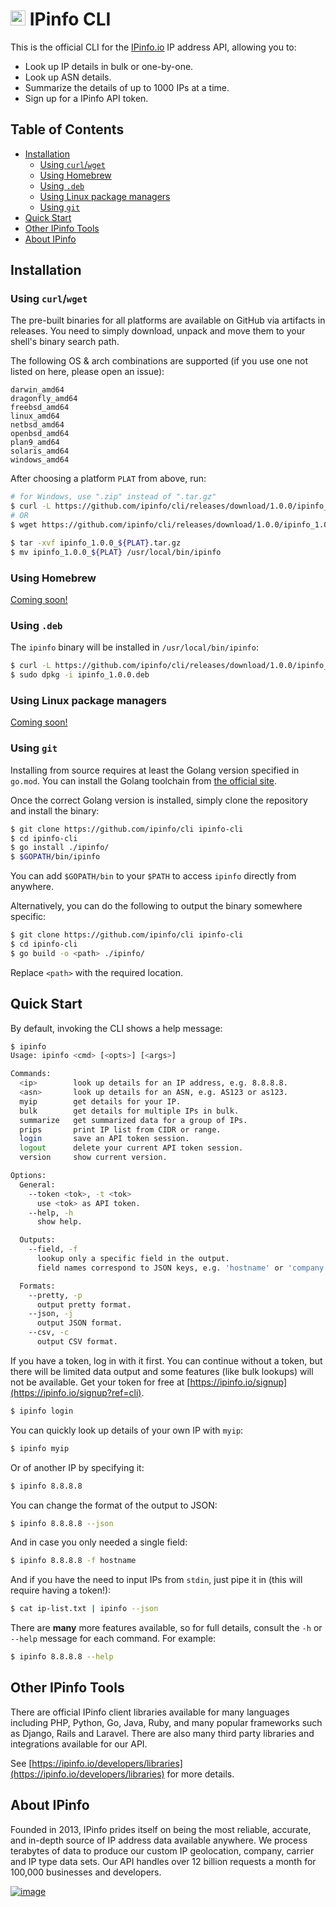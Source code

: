 # [<img src="https://ipinfo.io/static/ipinfo-small.svg" alt="IPinfo" width="24"/>](https://ipinfo.io/) IPinfo CLI

This is the official CLI for the [IPinfo.io](https://ipinfo.io) IP address API,
allowing you to:

- Look up IP details in bulk or one-by-one.
- Look up ASN details.
- Summarize the details of up to 1000 IPs at a time.
- Sign up for a IPinfo API token.

## Table of Contents

* [Installation](#installation)
    + [Using `curl`/`wget`](#using-curlwget)
    + [Using Homebrew](#using-homebrew)
    + [Using `.deb`](#using-deb)
    + [Using Linux package managers](#using-linux-package-managers)
    + [Using `git`](#using-git)
* [Quick Start](#quick-start)
* [Other IPinfo Tools](#other-ipinfo-tools)
* [About IPinfo](#about-ipinfo)

## Installation

### Using `curl`/`wget`

The pre-built binaries for all platforms are available on GitHub via artifacts
in releases. You need to simply download, unpack and move them to your shell's
binary search path.

The following OS & arch combinations are supported (if you use one not listed
on here, please open an issue):

```
darwin_amd64
dragonfly_amd64
freebsd_amd64
linux_amd64
netbsd_amd64
openbsd_amd64
plan9_amd64
solaris_amd64
windows_amd64
```

After choosing a platform `PLAT` from above, run:

```bash
# for Windows, use ".zip" instead of ".tar.gz"
$ curl -L https://github.com/ipinfo/cli/releases/download/1.0.0/ipinfo_1.0.0_${PLAT}.tar.gz
# OR
$ wget https://github.com/ipinfo/cli/releases/download/1.0.0/ipinfo_1.0.0_${PLAT}.tar.gz

$ tar -xvf ipinfo_1.0.0_${PLAT}.tar.gz
$ mv ipinfo_1.0.0_${PLAT} /usr/local/bin/ipinfo
```

### Using Homebrew

[Coming soon!](https://github.com/ipinfo/cli/issues/3)

### Using `.deb`

The `ipinfo` binary will be installed in `/usr/local/bin/ipinfo`:

```bash
$ curl -L https://github.com/ipinfo/cli/releases/download/1.0.0/ipinfo_1.0.0.deb
$ sudo dpkg -i ipinfo_1.0.0.deb
```

### Using Linux package managers

[Coming soon!](https://github.com/ipinfo/cli/issues/3)

### Using `git`

Installing from source requires at least the Golang version specified in
`go.mod`. You can install the Golang toolchain from
[the official site](https://golang.org/doc/install).

Once the correct Golang version is installed, simply clone the repository and
install the binary:

```bash
$ git clone https://github.com/ipinfo/cli ipinfo-cli
$ cd ipinfo-cli
$ go install ./ipinfo/
$ $GOPATH/bin/ipinfo
```

You can add `$GOPATH/bin` to your `$PATH` to access `ipinfo` directly from
anywhere.

Alternatively, you can do the following to output the binary somewhere
specific:

```bash
$ git clone https://github.com/ipinfo/cli ipinfo-cli
$ cd ipinfo-cli
$ go build -o <path> ./ipinfo/
```

Replace `<path>` with the required location.

## Quick Start

By default, invoking the CLI shows a help message:

```bash
$ ipinfo
Usage: ipinfo <cmd> [<opts>] [<args>]

Commands:
  <ip>        look up details for an IP address, e.g. 8.8.8.8.
  <asn>       look up details for an ASN, e.g. AS123 or as123.
  myip        get details for your IP.
  bulk        get details for multiple IPs in bulk.
  summarize   get summarized data for a group of IPs.
  prips       print IP list from CIDR or range.
  login       save an API token session.
  logout      delete your current API token session.
  version     show current version.

Options:
  General:
    --token <tok>, -t <tok>
      use <tok> as API token.
    --help, -h
      show help.

  Outputs:
    --field, -f
      lookup only a specific field in the output.
      field names correspond to JSON keys, e.g. 'hostname' or 'company.type'.

  Formats:
    --pretty, -p
      output pretty format.
    --json, -j
      output JSON format.
    --csv, -c
      output CSV format.
```

If you have a token, log in with it first. You can continue without a token,
but there will be limited data output and some features (like bulk lookups)
will not be available. Get your token for free at
[https://ipinfo.io/signup](https://ipinfo.io/signup?ref=cli).

```bash
$ ipinfo login
```

You can quickly look up details of your own IP with `myip`:

```bash
$ ipinfo myip
```

Or of another IP by specifying it:

```bash
$ ipinfo 8.8.8.8
```

You can change the format of the output to JSON:

```bash
$ ipinfo 8.8.8.8 --json
```

And in case you only needed a single field:

```bash
$ ipinfo 8.8.8.8 -f hostname
```

And if you have the need to input IPs from `stdin`, just pipe it in (this will
require having a token!):

```bash
$ cat ip-list.txt | ipinfo --json
```

There are **many** more features available, so for full details, consult the
`-h` or `--help` message for each command. For example:

```bash
$ ipinfo 8.8.8.8 --help
```

## Other IPinfo Tools

There are official IPinfo client libraries available for many languages including PHP, Python, Go, Java, Ruby, and many popular frameworks such as Django, Rails and Laravel. There are also many third party libraries and integrations available for our API.

See [https://ipinfo.io/developers/libraries](https://ipinfo.io/developers/libraries) for more details.

## About IPinfo

Founded in 2013, IPinfo prides itself on being the most reliable, accurate, and in-depth source of IP address data available anywhere. We process terabytes of data to produce our custom IP geolocation, company, carrier and IP type data sets. Our API handles over 12 billion requests a month for 100,000 businesses and developers.

[![image](https://avatars3.githubusercontent.com/u/15721521?s=128&u=7bb7dde5c4991335fb234e68a30971944abc6bf3&v=4)](https://ipinfo.io/)
